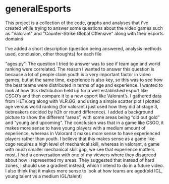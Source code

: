 # generalEsports

This project is a collection of the code, graphs and analyses that i've created while trying to answer some questions about the video games such as "Valorant" and "Counter-Strike Global Offensive" along with their esports domains

I've added a short description (question being answered, analysis methods used, conclusion, other thoughts) for each file


“ages.py”:
The question I tried to answer was to see if team age and world ranking were correlated. The reason I wanted to answer this question is because a lot of people claim youth is a very important factor in video games, but at the same time, experience is also key, so this was to see how the best teams were distributed in terms of age and experience. I wanted to look at how this distribution held up for a well established esport like CSGO’s and then compare it to a new esport like Valorant’s. 
I gathered data from HLTV.org along with VLR.GG, and using a simple scatter plot I plotted age versus world ranking (for valorant i just used how they did at stage 3, tiebreakers decided by h2h or round difference). I added a background picture to show the different “areas”, with some areas being “old but gold” and “young and upcoming”. 
The conclusion was that in a game like CSGO, it makes more sense to have young players with a medium amount of experience, whereas in Valorant it makes more sense to have experienced players rather than youth. I believe that this makes sense as a game like csgo requires a high level of mechanical skill, whereas in valorant, a game with much smaller mechanical skill gap, we see that experience matters most. 
I had a conversation with one of my viewers where they disagreed about how I represented my areas. They suggested that instead of hard zones, I should use a gradient instead, which I intend to do in a future video. I also think that it makes more sense to look at how teams are aged(old IGL, young talent vs a medium IGL/talent)
